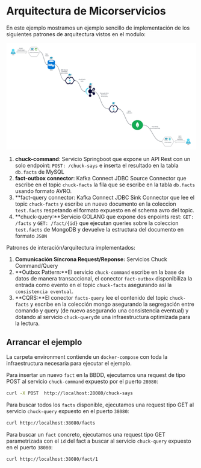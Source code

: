 # Arquitectura de Micorservicios

En este ejemplo mostramos un ejemplo sencillo de implementación de los siguientes patrones de arquitectura vistos en el modulo:

![arch-diagram.svg](assets/arch-diagram.svg)

1. **chuck-command**: Servicio Springboot que expone un API Rest con un solo endpoint: `POST: /chuck-says` e inserta el resultado en la tabla `db.facts` de MySQL
2. **fact-outbox connector**: Kafka Connect JDBC Source Connector que escribe en el topic `chuck-facts` la fila que se escribe en la tabla `db.facts` usando formato AVRO.
3. **fact-query connector: Kafka Connect JDBC Sink Connector que lee el topic `chuck-facts` y escribe un nuevo documento en la coleccion `test.facts` respetando el formato expuesto en el schema avro del topic.
4. **chuck-query:**Servicio GOLANG que expone dos enpoints rest: `GET: /facts` y `GET: /fact/{id}` que ejecutan queries sobre la coleccion `test.facts` de MongoDB y devuelve la estructura del documento en formato `JSON`

Patrones de interación/arquitectura implementados:

1. **Comunicación Síncrona Request/Reponse:** Servicios Chuck Command/Query
2. **Outbox Pattern:**El servicio `chuck-command` escribe en la base de datos de manera transaccional, el conector `fact-outbox` disponibiliza la entrada como evento en el topic `chuck-facts` asegurando así la `consistencia eventual`.
3. **CQRS:**El conector `facts-query` lee el contenido del topic `chuck-facts` y escribe en la colección mongo asegurando la segregación entre comando y query (de nuevo asegurando una consistencia eventual) y dotando al servicio `chuck-query`de una infraestructura optimizada para la lectura.

## Arrancar el ejemplo

La carpeta environment contiende un `docker-compose` con toda la infraestructura necesaria para ejecutar el ejemplo.

Para insertar un nuevo `fact` en la BBDD, ejecutamos una request de tipo POST al servicio `chuck-command` expuesto por el puerto `28080`:

```bash
curl -X POST  http://localhost:28080/chuck-says
```

Para buscar todos los `facts` disponible, ejecutamos una request tipo GET al servicio `chuck-query` expuesto en el puerto `38080`:

```bash
curl http://localhost:38080/facts
```

Para buscar un `fact` concreto, ejecutamos una request tipo GET parametrizada con el `id` del fact a buscar al servicio `chuck-query` expuesto en el puerto `38080`:

```bash
curl http://localhost:38080/fact/1
```